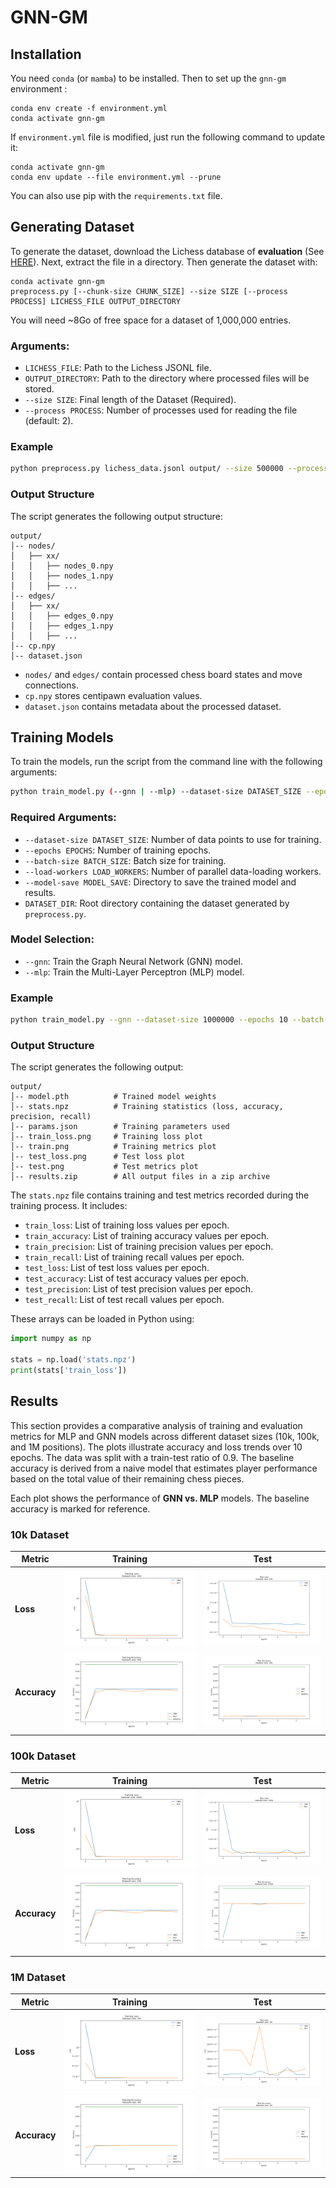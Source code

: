 # GNN-GM

## Installation

You need `conda` (or `mamba`) to be installed. Then to set up the `gnn-gm` environment :

```shell
conda env create -f environment.yml
conda activate gnn-gm
```

If `environment.yml` file is modified, just run the following command to update it:

```shell
conda activate gnn-gm
conda env update --file environment.yml --prune
```
You can also use pip with the `requirements.txt` file.

## Generating Dataset

To generate the dataset, download the Lichess database of **evaluation**
(See [HERE](https://database.lichess.org/#evals)). Next, extract the file in a directory.
Then generate the dataset with:

```shell
conda activate gnn-gm
preprocess.py [--chunk-size CHUNK_SIZE] --size SIZE [--process PROCESS] LICHESS_FILE OUTPUT_DIRECTORY
```
You will need ~8Go of free space for a dataset of 1,000,000 entries.

### Arguments:
- `LICHESS_FILE`: Path to the Lichess JSONL file.
- `OUTPUT_DIRECTORY`: Path to the directory where processed files will be stored.
- `--size SIZE`: Final length of the Dataset (Required).
- `--process PROCESS`: Number of processes used for reading the file (default: 2).

### Example

```bash
python preprocess.py lichess_data.jsonl output/ --size 500000 --process 2
```

### Output Structure

The script generates the following output structure:
```
output/
│-- nodes/
│   ├── xx/
│   │   ├── nodes_0.npy
│   │   ├── nodes_1.npy
│   │   ├── ...
│-- edges/
│   ├── xx/
│   │   ├── edges_0.npy
│   │   ├── edges_1.npy
│   │   ├── ...
│-- cp.npy
│-- dataset.json
```
- `nodes/` and `edges/` contain processed chess board states and move connections.
- `cp.npy` stores centipawn evaluation values.
- `dataset.json` contains metadata about the processed dataset.

## Training Models

To train the models, run the script from the command line with the following arguments:

```bash
python train_model.py (--gnn | --mlp) --dataset-size DATASET_SIZE --epochs EPOCHS --batch-size BATCH_SIZE --load-workers LOAD_WORKERS --model-save MODEL_SAVE DATASET_DIR
```
### Required Arguments:
- `--dataset-size DATASET_SIZE`: Number of data points to use for training.
- `--epochs EPOCHS`: Number of training epochs.
- `--batch-size BATCH_SIZE`: Batch size for training.
- `--load-workers LOAD_WORKERS`: Number of parallel data-loading workers.
- `--model-save MODEL_SAVE`: Directory to save the trained model and results.
- `DATASET_DIR`: Root directory containing the dataset generated by `preprocess.py`.

### Model Selection:
- `--gnn`: Train the Graph Neural Network (GNN) model.
- `--mlp`: Train the Multi-Layer Perceptron (MLP) model.

### Example

```bash
python train_model.py --gnn --dataset-size 1000000 --epochs 10 --batch-size 256 --load-workers 8 --model-save results/ dataset/
```

### Output Structure

The script generates the following output:
```
output/
│-- model.pth          # Trained model weights
│-- stats.npz          # Training statistics (loss, accuracy, precision, recall)
│-- params.json        # Training parameters used
│-- train_loss.png     # Training loss plot
│-- train.png          # Training metrics plot
│-- test_loss.png      # Test loss plot
│-- test.png           # Test metrics plot
│-- results.zip        # All output files in a zip archive
```

The `stats.npz` file contains training and test metrics recorded during the training process. It includes:
- `train_loss`: List of training loss values per epoch.
- `train_accuracy`: List of training accuracy values per epoch.
- `train_precision`: List of training precision values per epoch.
- `train_recall`: List of training recall values per epoch.
- `test_loss`: List of test loss values per epoch.
- `test_accuracy`: List of test accuracy values per epoch.
- `test_precision`: List of test precision values per epoch.
- `test_recall`: List of test recall values per epoch.

These arrays can be loaded in Python using:

```python
import numpy as np

stats = np.load('stats.npz')
print(stats['train_loss'])
```

## Results

This section provides a comparative analysis of training and evaluation metrics for MLP and GNN models across different dataset sizes (10k, 100k, and 1M positions). The plots illustrate accuracy and loss trends over 10 epochs. The data was split with a train-test ratio of 0.9. The baseline accuracy is derived from a naive model that estimates player performance based on the total value of their remaining chess pieces.

Each plot shows the performance of **GNN vs. MLP** models. The baseline accuracy is marked for reference.

### 10k Dataset

| Metric | Training | Test |
|--------|----------|----------|
| **Loss** | ![Train Loss](results/10k_train_loss.png) | ![Test Loss](results/10k_test_loss.png) |
| **Accuracy** | ![Train Accuracy](results/10k_train_accuracy.png) | ![Test Accuracy](results/10k_test_accuracy.png) |


### 100k Dataset

| Metric | Training | Test |
|--------|-----------|-----------|
| **Loss** | ![Train Loss](results/100k_train_loss.png) | ![Test Loss](results/100k_test_loss.png) |
| **Accuracy** | ![Train Accuracy](results/10k_train_accuracy.png) | ![Test Accuracy](results/100k_test_accuracy.png) |

### 1M Dataset

| Metric | Training | Test |
|--------|----------|----------|
| **Loss** | ![Train Loss](results/1M_train_loss.png) | ![Test Loss](results/1M_test_loss.png) |
| **Accuracy** | ![Train Accuracy](results/1M_train_accuracy.png) | ![Test Accuracy](results/1M_test_accuracy.png) |
